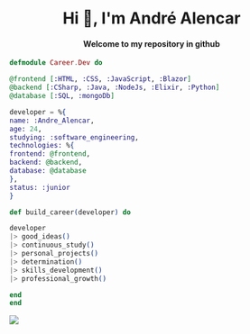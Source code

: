 <h1 align="center">Hi 👋, I'm André Alencar </h1>
<h4 align="center">Welcome to my repository in github</h4>

```ex
defmodule Career.Dev do

@frontend [:HTML, :CSS, :JavaScript, :Blazor]
@backend [:CSharp, :Java, :NodeJs, :Elixir, :Python]
@database [:SQL, :mongoDb]

developer = %{
name: :Andre_Alencar,
age: 24,
studying: :software_engineering,
technologies: %{
frontend: @frontend,
backend: @backend,
database: @database
},
status: :junior
}

def build_career(developer) do

developer
|> good_ideas()
|> continuous_study()
|> personal_projects()
|> determination()
|> skills_development()
|> professional_growth()

end
end
```
<p align="left">
<a href="#" alt="Linkedin">
<img src="https://img.shields.io/badge/-Linkedin-0e76a8?style=flat-square&logo=Linkedin&logoColor=white&link=https://www.linkedin.com/in/andr%C3%A9-a-alencar-514004192/" /></a>

</p>
